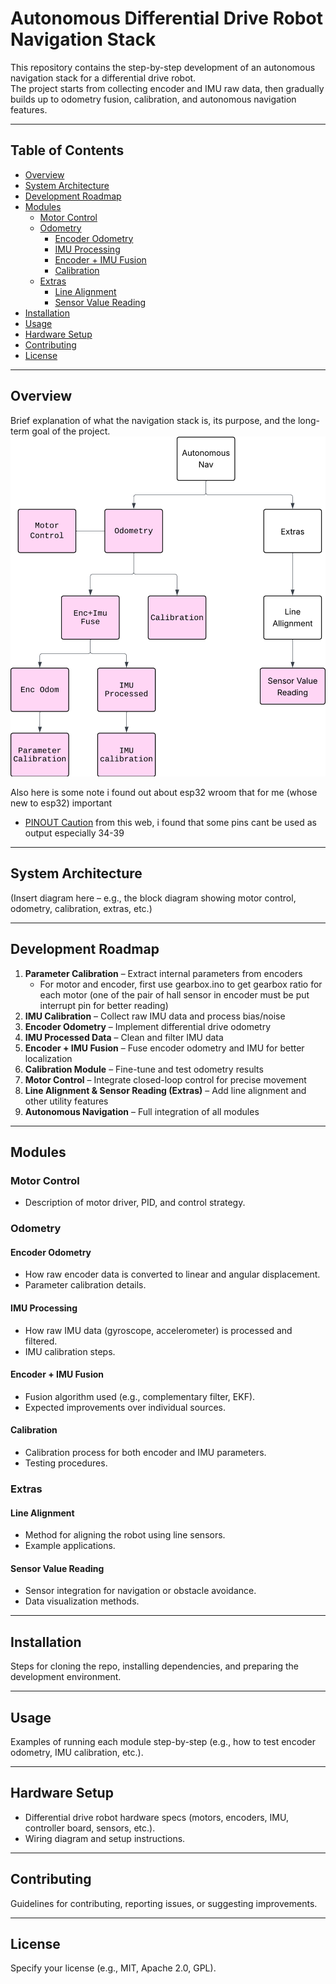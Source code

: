 # Autonomous Differential Drive Robot Navigation Stack

This repository contains the step-by-step development of an autonomous navigation stack for a differential drive robot.  
The project starts from collecting encoder and IMU raw data, then gradually builds up to odometry fusion, calibration, and autonomous navigation features.

---

## Table of Contents
- [Overview](#overview)
- [System Architecture](#system-architecture)
- [Development Roadmap](#development-roadmap)
- [Modules](#modules)
  - [Motor Control](#motor-control)
  - [Odometry](#odometry)
    - [Encoder Odometry](#encoder-odometry)
    - [IMU Processing](#imu-processing)
    - [Encoder + IMU Fusion](#encoder--imu-fusion)
    - [Calibration](#calibration)
  - [Extras](#extras)
    - [Line Alignment](#line-alignment)
    - [Sensor Value Reading](#sensor-value-reading)
- [Installation](#installation)
- [Usage](#usage)
- [Hardware Setup](#hardware-setup)
- [Contributing](#contributing)
- [License](#license)

---

## Overview
Brief explanation of what the navigation stack is, its purpose, and the long-term goal of the project.
![Workchart](figure/workchart.png)

Also here is some note i found out about esp32 wroom that for me (whose new to esp32) important
- [PINOUT Caution](https://lastminuteengineers.com/esp32-wroom-32-pinout-reference/)
from this web, i found that some pins cant be used as output especially 34-39

---

## System Architecture
(Insert diagram here – e.g., the block diagram showing motor control, odometry, calibration, extras, etc.)

---

## Development Roadmap
1. **Parameter Calibration** – Extract internal parameters from encoders 
    - For motor and encoder, first use gearbox.ino to get gearbox ratio for each motor (one of the pair of hall sensor in encoder must be put interrupt pin for better reading)
2. **IMU Calibration** – Collect raw IMU data and process bias/noise  
3. **Encoder Odometry** – Implement differential drive odometry  
4. **IMU Processed Data** – Clean and filter IMU data  
5. **Encoder + IMU Fusion** – Fuse encoder odometry and IMU for better localization  
6. **Calibration Module** – Fine-tune and test odometry results  
7. **Motor Control** – Integrate closed-loop control for precise movement  
8. **Line Alignment & Sensor Reading (Extras)** – Add line alignment and other utility features  
9. **Autonomous Navigation** – Full integration of all modules

---

## Modules

### Motor Control
- Description of motor driver, PID, and control strategy.

### Odometry

#### Encoder Odometry
- How raw encoder data is converted to linear and angular displacement.  
- Parameter calibration details.

#### IMU Processing
- How raw IMU data (gyroscope, accelerometer) is processed and filtered.  
- IMU calibration steps.

#### Encoder + IMU Fusion
- Fusion algorithm used (e.g., complementary filter, EKF).  
- Expected improvements over individual sources.

#### Calibration
- Calibration process for both encoder and IMU parameters.  
- Testing procedures.

### Extras

#### Line Alignment
- Method for aligning the robot using line sensors.  
- Example applications.

#### Sensor Value Reading
- Sensor integration for navigation or obstacle avoidance.  
- Data visualization methods.

---

## Installation
Steps for cloning the repo, installing dependencies, and preparing the development environment.

---

## Usage
Examples of running each module step-by-step (e.g., how to test encoder odometry, IMU calibration, etc.).

---

## Hardware Setup
- Differential drive robot hardware specs (motors, encoders, IMU, controller board, sensors, etc.).  
- Wiring diagram and setup instructions.

---

## Contributing
Guidelines for contributing, reporting issues, or suggesting improvements.

---

## License
Specify your license (e.g., MIT, Apache 2.0, GPL).



